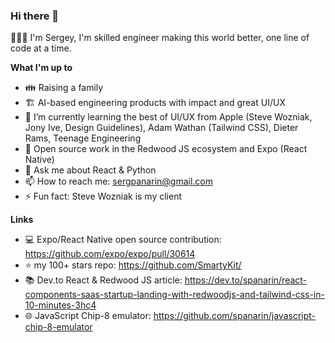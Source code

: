 ### Hi there 👋

👨🏼‍💻 I'm Sergey, I'm skilled engineer making this world better, one line of code at a time.

**What I'm up to**

- 👪 Raising a family
- 🏗️ AI-based engineering products with impact and great UI/UX
- 🌱 I’m currently learning the best of UI/UX from Apple (Steve Wozniak, Jony Ive, Design Guidelines), Adam Wathan (Tailwind CSS), Dieter Rams, Teenage Engineering
- 🚧 Open source work in the Redwood JS ecosystem and Expo (React Native)
- 💬 Ask me about React & Python
- 📫 How to reach me: sergpanarin@gmail.com
- ⚡ Fun fact: Steve Wozniak is my client

**Links**

* 💻 Expo/React Native open source contribution: https://github.com/expo/expo/pull/30614
* ⭐️ my 100+ stars repo: https://github.com/SmartyKit/
* 📚 Dev.to React & Redwood JS article: https://dev.to/spanarin/react-components-saas-startup-landing-with-redwoodjs-and-tailwind-css-in-10-minutes-3hc4
* 🌐 JavaScript Chip-8 emulator: https://github.com/spanarin/javascript-chip-8-emulator 

